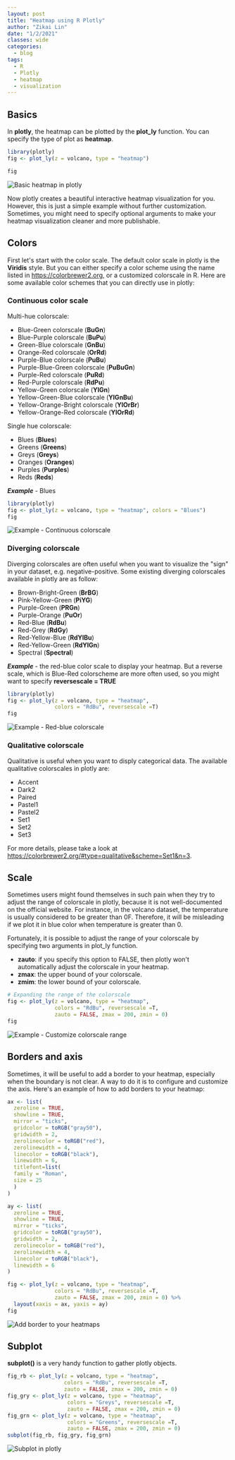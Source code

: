 ```yaml
---
layout: post
title: "Heatmap using R Plotly"
author: "Zikai Lin"
date: "1/2/2021"
classes: wide
categories:
  - blog
tags:
  - R
  - Plotly
  - heatmap
  - visualization
---
```




## Basics

In **plotly**, the heatmap can be plotted by the **plot_ly** function. You can specify the type of plot as **heatmap**.

```r
library(plotly)
fig <- plot_ly(z = volcano, type = "heatmap")

fig
```

![Basic heatmap in plotly](/ziklin/assets/images/2020-01-02-heatmap/fig1.png)

Now plotly creates a beautiful interactive heatmap visualization for you. However, this is just a simple example without further customization. Sometimes, you might need to specify optional arguments to make your heatmap visualization cleaner and more publishable.

## Colors
First let's start with the color scale. The default color scale in plotly is the **Viridis** style. But you can either specify a color scheme using the name listed in <https://colorbrewer2.org>, or a customized colorscale in R. Here are some available color schemes that you can directly use in plotly:

### Continuous color scale

Multi-hue colorscale:

- Blue-Green colorscale (**BuGn**)
- Blue-Purple colorscale (**BuPu**)
- Green-Blue colorscale (**GnBu**)
- Orange-Red colorscale (**OrRd**)
- Purple-Blue colorscale (**PuBu**)
- Purple-Blue-Green colorscale (**PuBuGn**)
- Purple-Red colorscale (**PuRd**)
- Red-Purple colorscale (**RdPu**)
- Yellow-Green colorscale (**YlGn**)
- Yellow-Green-Blue colorscale (**YlGnBu**)
- Yellow-Orange-Bright colorscale (**YlOrBr**)
- Yellow-Orange-Red colorscale (**YlOrRd**)

Single hue colorscale:

- Blues (**Blues**)
- Greens (**Greens**)
- Greys (**Greys**)
- Oranges (**Oranges**)
- Purples (**Purples**)
- Reds (**Reds**)

***Example*** - Blues

```r
library(plotly)
fig <- plot_ly(z = volcano, type = "heatmap", colors = "Blues")
fig
```

![Example - Continuous colorscale](/ziklin/assets/images/2020-01-02-heatmap/fig2.png)



### Diverging colorscale

Diverging colorscales are often useful when you want to visualize the "sign" in your dataset, e.g. negative-positive. Some existing diverging colorscales available in plotly are as follow:

- Brown-Bright-Green (**BrBG**)
- Pink-Yellow-Green (**PiYG**)
- Purple-Green (**PRGn**)
- Purple-Orange (**PuOr**)
- Red-Blue (**RdBu**)
- Red-Grey (**RdGy**)
- Red-Yellow-Blue (**RdYlBu**)
- Red-Yellow-Green (**RdYlGn**)
- Spectral (**Spectral**)

***Example*** - the red-blue color scale to display your heatmap. But a reverse scale, which is Blue-Red colorscheme are more often used, so you might want to specify **reversescale = TRUE**

```r
library(plotly)
fig <- plot_ly(z = volcano, type = "heatmap",
               colors = "RdBu", reversescale =T)
fig
```

![Example - Red-blue colorscale](/ziklin/assets/images/2020-01-02-heatmap/fig3.png)



### Qualitative colorscale

Qualitative is useful when you want to disply categorical data. The available qualitative colorscales in plotly are:

- Accent
- Dark2
- Paired
- Pastel1
- Pastel2
- Set1
- Set2
- Set3

For more details, please take a look at <https://colorbrewer2.org/#type=qualitative&scheme=Set1&n=3>.


## Scale

Sometimes users might found themselves in such pain when they try to adjust the range of colorscale in plotly, because it is not well-documented on the official website. For instance, in the volcano dataset, the temperature is usually considered to be greater than 0F. Therefore, it will be misleading if we plot it in blue color when temperature is greater than 0. 

Fortunately, it is possible to adjust the range of your colorscale by specifying two arguments in plot_ly function.

- **zauto**: if you specify this option to FALSE, then plotly won't automatically adjust the colorscale in your heatmap.
- **zmax**: the upper bound of your colorscale.
- **zmim**: the lower bound of your colorscale.


```r
# Expanding the range of the colorscale
fig <- plot_ly(z = volcano, type = "heatmap",
               colors = "RdBu", reversescale =T,
               zauto = FALSE, zmax = 200, zmin = 0)
fig
```

![Example - Customize colorscale range](/ziklin/assets/images/2020-01-02-heatmap/fig4.png)



## Borders and axis

Sometimes, it will be useful to add a border to your heatmap, especially when the boundary is not clear. A way to do it is to configure and customize the axis. Here's an example of how to add borders to your heatmap:


```r
ax <- list(
  zeroline = TRUE,
  showline = TRUE,
  mirror = "ticks",
  gridcolor = toRGB("gray50"),
  gridwidth = 2,
  zerolinecolor = toRGB("red"),
  zerolinewidth = 4,
  linecolor = toRGB("black"),
  linewidth = 6,
  titlefont=list(
  family = "Roman",
  size = 25
  )
)

ay <- list(
  zeroline = TRUE,
  showline = TRUE,
  mirror = "ticks",
  gridcolor = toRGB("gray50"),
  gridwidth = 2,
  zerolinecolor = toRGB("red"),
  zerolinewidth = 4,
  linecolor = toRGB("black"),
  linewidth = 6
)

fig <- plot_ly(z = volcano, type = "heatmap",
               colors = "RdBu", reversescale =T,
               zauto = FALSE, zmax = 200, zmin = 0) %>%
  layout(xaxis = ax, yaxis = ay)
fig
```

![Add border to your heatmaps](/ziklin/assets/images/2020-01-02-heatmap/fig5.png)



## Subplot

**subplot()** is a very handy function to gather plotly objects. 

```r
fig_rb <- plot_ly(z = volcano, type = "heatmap",
                  colors = "RdBu", reversescale =T,
                  zauto = FALSE, zmax = 200, zmin = 0)
fig_gry <- plot_ly(z = volcano, type = "heatmap",
                   colors = "Greys", reversescale =T,
                   zauto = FALSE, zmax = 200, zmin = 0)
fig_grn <- plot_ly(z = volcano, type = "heatmap",
                   colors = "Greens", reversescale =T,
                   zauto = FALSE, zmax = 200, zmin = 0)
subplot(fig_rb, fig_gry, fig_grn)
```

![Subplot in plotly](/ziklin/assets/images/2020-01-02-heatmap/fig6.png)

